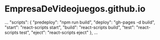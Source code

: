 # EmpresaDeVideojuegos.github.io

...
"scripts": {
"predeploy": "npm run build",
"deploy": "gh-pages -d build",
"start": "react-scripts start",
"build": "react-scripts build",
"test": "react-scripts test",
"eject": "react-scripts eject"
},
...
